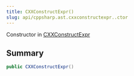 ```yaml
---
title: CXXConstructExpr()
slug: api/cppsharp.ast.cxxconstructexpr..ctor
---
```

Constructor in [CXXConstructExpr](/api/cppsharp/ast/cxxconstructexpr)

## Summary



```csharp
public CXXConstructExpr()
```

